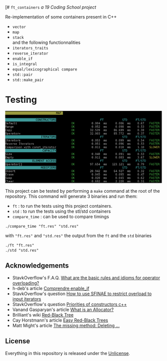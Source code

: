 [# ```ft_containers```
*a 19 Coding School project*

Re-implementation of some containers present in C++
- `vector`
- `map`
- `stack`  
and the following functionnalities
- `iterators_traits`
- `reverse_iterator`
- `enable_if`
- `is_integral`
- `equal/lexicographical compare`
- `std::pair`
- `std::make_pair`

# Testing

![Time comparison between my (ft) and offical conatiners (std)](misc/Compare_Time.PNG)

This project can be tested by performing a `make` command at the root of the repository.
This command will generate 3 binaries and run them:
 - `ft` : to run the tests using this project containers.
 - `std` : to run the tests using the stl/std containers
 - `compare_time` : can be used to compare timings
```shell
./compare_time "ft.res" "std.res"
```
with `"ft.res"` and `"std.res"` the output from the `ft` and the `std` binaries
```shell
./ft "ft.res"
./std "std.res"
```

## Acknowledgements

- StavkOverflow's F.A.Q. [What are the basic rules and idioms for operator overloading?](https://stackoverflow.com/questions/4421706/what-are-the-basic-rules-and-idioms-for-operator-overloading/4421729)
- h-deb's article [Comprendre enable_if](https://h-deb.clg.qc.ca/Sujets/TrucsScouts/Comprendre_enable_if.html)
- StavkOverflow's question [How to use SFINAE to restrict overload to input iterators](https://stackoverflow.com/questions/25668966/how-to-use-sfinae-to-restrict-overload-to-input-iterators)
- StavkOverflow's question [Priorities of constructors c++](https://stackoverflow.com/questions/16967797/priorities-of-constructors-c)
- Vanand Gasparyan's article [What is an Allocator?](https://medium.com/@vgasparyan1995/what-is-an-allocator-c8df15a93ed)
- Brilliant's wiki [Red-Black Tree](https://brilliant.org/wiki/red-black-tree/)
- Cay Horstmann's article [Easy Red-Black Trees](https://horstmann.com/unblog/2011-05-12/blog.html)
- Matt Might's article [The missing method: Deleting ...](https://matt.might.net/articles/red-black-delete/)

## License

Everything in this repository is released under the [Unlicense](https://github.com/tderwedu/42cursus/blob/main/LICENSE).
